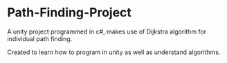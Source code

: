 # Path-Finding-Project
A unity project programmed in c#, makes use of Dijkstra algorithm for individual path finding.

Created to learn how to program in unity as well as understand algorithms.
